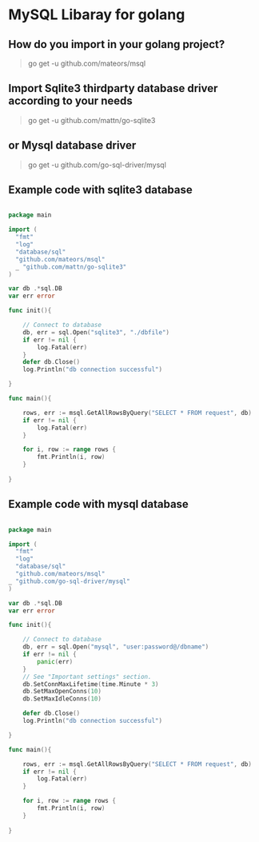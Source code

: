 # MySQL Libaray for golang

## How do you import in your golang project?
> go get -u github.com/mateors/msql

## Import Sqlite3 thirdparty database driver according to your needs
> go get -u github.com/mattn/go-sqlite3

## or Mysql database driver
> go get -u github.com/go-sql-driver/mysql

## Example code with sqlite3 database
```go

package main

import (
  "fmt"
  "log"
  "database/sql"
  "github.com/mateors/msql"
  _ "github.com/mattn/go-sqlite3"
)

var db .*sql.DB
var err error

func init(){

	// Connect to database
	db, err = sql.Open("sqlite3", "./dbfile")
	if err != nil {
		log.Fatal(err)
	}
	defer db.Close()
	log.Println("db connection successful")

}

func main(){

	rows, err := msql.GetAllRowsByQuery("SELECT * FROM request", db)
	if err != nil {
		log.Fatal(err)
	}

	for i, row := range rows {
		fmt.Println(i, row)
	}
  
}
```

## Example code with mysql database
```go

package main

import (
  "fmt"
  "log"
  "database/sql"
  "github.com/mateors/msql"
_ "github.com/go-sql-driver/mysql"
)

var db .*sql.DB
var err error

func init(){

	// Connect to database
	db, err = sql.Open("mysql", "user:password@/dbname")
	if err != nil {
		panic(err)
	}
	// See "Important settings" section.
	db.SetConnMaxLifetime(time.Minute * 3)
	db.SetMaxOpenConns(10)
	db.SetMaxIdleConns(10)

	defer db.Close()
	log.Println("db connection successful")

}

func main(){

	rows, err := msql.GetAllRowsByQuery("SELECT * FROM request", db)
	if err != nil {
		log.Fatal(err)
	}

	for i, row := range rows {
		fmt.Println(i, row)
	}
  
}
```
